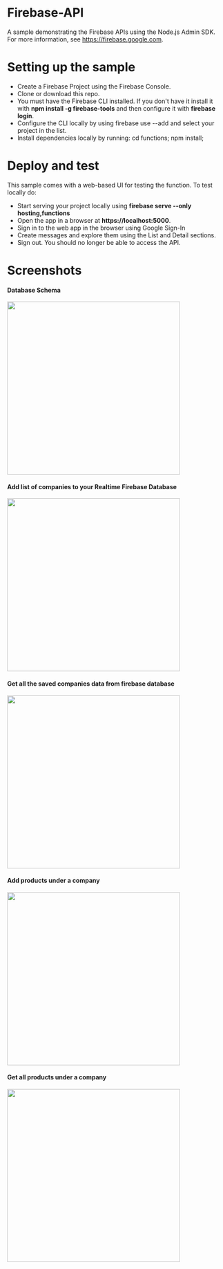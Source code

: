 # Firebase-API
A sample demonstrating the Firebase APIs using the Node.js Admin SDK. For more information, see https://firebase.google.com.

# Setting up the sample
<ul>
  <li>Create a Firebase Project using the Firebase Console.</li>
  <li>Clone or download this repo.</li>
  <li>You must have the Firebase CLI installed. If you don't have it install it with <b>npm install -g firebase-tools</b> and then   configure it with <b>firebase login</b>.</li>
  <li>Configure the CLI locally by using firebase use --add and select your project in the list.</li>
  <li>Install dependencies locally by running: cd functions; npm install;</li>
</ul>

# Deploy and test
This sample comes with a web-based UI for testing the function. To test locally do:
<ul>
  <li>Start serving your project locally using <b>firebase serve --only hosting,functions</b></li>
  <li>Open the app in a browser at <b>https://localhost:5000</b>.</li>
  <li>Sign in to the web app in the browser using Google Sign-In</li>
  <li>Create messages and explore them using the List and Detail sections.</li>
  <li>Sign out. You should no longer be able to access the API.</li>
</ul>

# Screenshots
<h4>Database Schema</h4>
<img src = "http://tarahah.com/git-screenshots/fire5.png" width="400" height="auto">
<h4>Add list of companies to your Realtime Firebase Database</h4>
<img src = "http://tarahah.com/git-screenshots/fire1.png" width="400" height="auto">
<h4>Get all the saved companies data from firebase database</h4>
<img src = "http://tarahah.com/git-screenshots/fire2.png" width="400" height="auto">
<h4>Add products under a company</h4>
<img src = "http://tarahah.com/git-screenshots/fire3.png" width="400" height="auto">
<h4>Get all products under a company</h4>
<img src = "http://tarahah.com/git-screenshots/fire4.png" width="400" height="auto">

